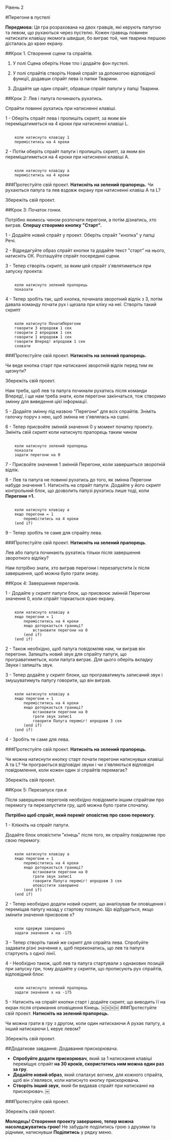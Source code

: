 Рівень 2

#Перегони в пустелі

__Передмова:__
Ця гра розрахована на двох гравців, які керують папугою та левом, що рухаються через пустелю. Кожен гравець повинен натискати клавішу якомога швидше, бо виграє той, чия тварина першою дісталась до краю екрану.


##Крок 1.  Створення сцени та спрайтів.

1.  У полі Сцена оберіть Нове тло і додайте фон пустелі.  

2. У полі спрайтів створіть Новий спрайт за допомогою відповідної функції, додавши спрайт лева із папки Тварини.

3. Додайте ще один спрайт, обравши спрайт папуги у папці Тварини.



##Крок 2: Лев і папуга починають рухатись.


Спрайти повинні рухатись при натисненні клавіші.


1 - Оберіть спрайт лева і пропишіть скрипт, за яким він переміщатиметься на 4 кроки при натисненні клавіші L.

```scratch

	коли натиснуто клавішу 1
	переміститись на 4 кроки
```
2 - Потім оберіть спрайт папуги і пропишіть скрипт, за яким він переміщатиметься на 4 кроки при натисненні клавіші А.

```scratch

	коли натиснуто клавішу а
	переміститись на 4 кроки
```

###Протестуйте свій проект.
__Натисніть на зелений прапорець.__ 
Чи рухаються папуга та лев вздовж екрану при натисненні клавіш А та L?

Збережіть свій проект.


##Крок 3: Початок гонки.

Потрібно якимось чином розпочати перегони, а потім дізнатись, хто виграв.  __Спершу створимо кнопку "Старт".__

1 - Додайте новий спрайт у проект. Оберіть спрайт "кнопка" у папці Речі.

2 - Відредагуйте образ спрайт кнопки та додайте текст "старт" на нього, натисніть ОК. Розташуйте спрайт  посередині сцени.

3 - Тепер створіть скрипт, за яким цей спрайт з'являтиметься при запуску проекта:

```scratch

	коли натиснуто зелений прапорець
	показати
```

4 - Тепер зробіть так, щоб кнопка, починала зворотний відлік з 3, потім давала команду почати рух і щезала при кліку на неї.  Створіть такий скрипт

```scratch

	коли натиснуто ПочатиПерегони 
	говорити 3 впродовж 1 сек
	говорити 2 впродовж 1 сек
	говорити 1 впродовж 1 сек
	говорити Вперед! впродовж 1 сек
	сховати
```

###Протестуйте свій проект.
__Натисніть на зелений прапорець.__

Чи веде кнопка старт при натисканні зворотній відлік перед тим як щезнути?

Збережіть свій проект.

Нам треба, щоб лев та папуга починали рухатись після команди Вперед!, і ще нам треба знати, коли перегони закінчаться, тож створимо змінну для виведення цієї інформації.

5 - Додайте змінну під назвою "Перегони" для всіх спрайтів.  Зніміть галочку поруч з нею, щоб змінна не з'являлась на сцені.

6 - Тепер присвойте змінній значення 0 у момент початку проекту. Змініть свій скрипт коли натиснуто прапорець таким чином

```scratch

	коли натиснуто зелений прапорець
	показати
	задати перегони на 0
```

7 - Присвойте значення 1 змінній Перегони, коли завершиться зворотній відлік.
 
8 - Лев та папуга не повинні рухатись до того, як змінна Перегони набуде значення 1.  Натисніть на спрайт папуги.  Додайте у його скрипт контрольний блок, що дозволить папузі рухатись лише тоді, коли __Перегони =1.__

```scratch

	коли натиснуто клавішу а
	якщо перегони = 1
		переміститись на 4 кроки
	(end if)
```

9 - Тепер зробіть те саме для спрайту лева.

###Протестуйте свій проект.
__Натисніть на зелений прапорець.__

Лев або папуга починають рухатись тільки після завершення зворотного відліку?

Нам потрібно знати, хто виграв перегони і перезапустити їх після завершення, щоб можна було грати знову.

##Крок 4: Завершення перегонів.

1 - Додайте у скрипт папуги блок, що присвоює змінній Перегони значення 0, коли спрайт торкається краю екрану.

```scratch

	коли натиснуто клавішу а
	якщо перегони = 1
		переміститись на 4 кроки
		якщо доторкається границі?
			встановити перегони на 0
		(end if)
	(end if)
```

2 - Також необхідно, щоб папуга повідомляв нам, чи виграв він перегони.  Запишіть новий звук для спрайту папуги, що програватиметься, коли папуга виграє.  Для цього оберіть вкладку Звуки і запишіть звук.

3 - Тепер додайте у скрипт блоки, що програватимуть записаний звук і змушуватимуть папугу говорити, що він виграв.

```scratch

	коли натиснуто клавішу а
	якщо перегони = 1
		переміститись на 4 кроки
		якщо доторкається границі?
			встановити перегони на 0
			грати звук запис1
			говорити Папуга переміг! впродовж 3 сек
		(end if)
	(end if)
```

4 - Зробіть те саме для лева.

###Протестуйте свій проект.
__Натисніть на зелений прапорець.__

Чи можна натиснути кнопку старт почати перегони натиснувши клавіші А та L? 
Чи програються відповідні звуки і чи з'являються відповідні повідомлення, коли кожен один зі спрайтів перемагає?

Збережіть свій проект.

##Крок 5: Перезапуск гри.e

Після завершення перегонів необхідно повідомити іншим спрайтам про перемогу та перезапустити гру, щоб можна було грати спочатку.

__Потрібно щоб спрайт, який переміг оповістив про свою перемогу.__

1 - Клікніть на спрайт папуги.  

Додайте блок оповістити "кінець" після того, як спрайту повідомляє про свою перемогу.

```scratch

	коли натиснуто клавішу а
	якщо перегони = 1
		переміститись на 4 кроки
		якщо доторкається границі?
			встановити перегони на 0
			грати звук запис1
			говорити Папуга переміг! впродовж 3 сек
			оповістити завершено
		(end if)
	(end if)
```

2 - Тепер необхідно додати новий скрипт, що аналізував би оповіщення і переміщав папугу назад у стартову позицію.  Що відбудеться, якщо змінити значення присвоєне х?

```scratch

	коли одержую завершено
	задати значення х на -175
```

3 - Тепер створіть такий же скрипт для спрайта лева.  Спробуйте задавати різні значення х, щоб переконатись, що лев та папуга стартують з одної лінії.

4 - Необхідно також, щоб лев та папуга стартували з однакових позицій при запуску гри, тому додайте у  скрипти, що прописують рух спрайтів, відповідний блок:

```scratch

	коли натиснуто зелений прапорець
	задати значення х на -175
```

5 - Натисніть на спрайт кнопки старт і додайте скрипт, що виводить її на екран після отримання оповіщення Кінець.
￼￼￼￼
###Протестуйте свій проект.
__Натисніть на зелений прапорець.__


Чи можна грати в гру з другом, коли один натискаючи А рухає папугу, а інший натискаючи L керує левом?

Збережіть свій проект.

##Додаткове завдання: Додавання прискорювача.

* __Спробуйте додати прискорювач__, який за 1 натискання клавіші переміщує спрайт __на 30 кроків, скористатись ним можна один раз за гру__.
* __Додайте новий образ__, який спалахує вогнем, для кожного спрайта, щоб він з'являвся, коли натиснуто кнопку прискорювача.
* __Створіть інший звук__, який би видавав спрайт при натисканні на прискорювач.
￼

###Протестуйте свій проект.

Збережіть свій проект.


__Молодець! Створення проекту завершено, тепер можна насолоджуватись грою!__
Не забудьте поділитись грою з друзями та рідними, натиснувши __Поділитись__ у рядку меню.
